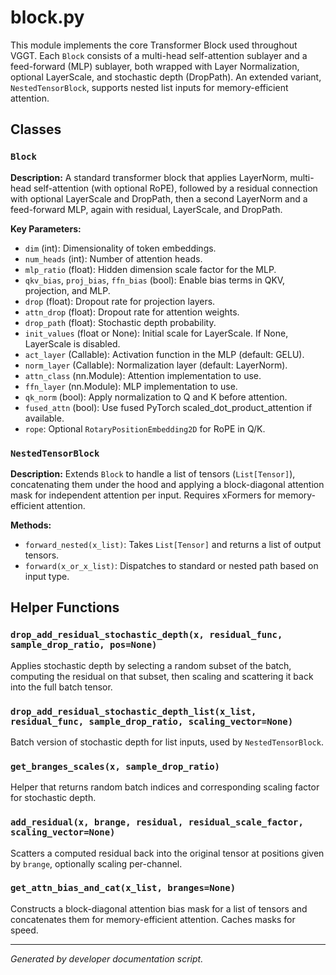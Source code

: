 # block.py

This module implements the core Transformer Block used throughout VGGT.
Each `Block` consists of a multi-head self-attention sublayer and a feed-forward (MLP) sublayer,
both wrapped with Layer Normalization, optional LayerScale, and stochastic depth (DropPath).
An extended variant, `NestedTensorBlock`, supports nested list inputs for memory-efficient attention.

## Classes

### `Block`

**Description:**
A standard transformer block that applies LayerNorm, multi-head self-attention (with optional RoPE),
followed by a residual connection with optional LayerScale and DropPath, then a second LayerNorm
and a feed-forward MLP, again with residual, LayerScale, and DropPath.

**Key Parameters:**
- `dim` (int): Dimensionality of token embeddings.
- `num_heads` (int): Number of attention heads.
- `mlp_ratio` (float): Hidden dimension scale factor for the MLP.
- `qkv_bias`, `proj_bias`, `ffn_bias` (bool): Enable bias terms in QKV, projection, and MLP.
- `drop` (float): Dropout rate for projection layers.
- `attn_drop` (float): Dropout rate for attention weights.
- `drop_path` (float): Stochastic depth probability.
- `init_values` (float or None): Initial scale for LayerScale. If None, LayerScale is disabled.
- `act_layer` (Callable): Activation function in the MLP (default: GELU).
- `norm_layer` (Callable): Normalization layer (default: LayerNorm).
- `attn_class` (nn.Module): Attention implementation to use.
- `ffn_layer` (nn.Module): MLP implementation to use.
- `qk_norm` (bool): Apply normalization to Q and K before attention.
- `fused_attn` (bool): Use fused PyTorch scaled_dot_product_attention if available.
- `rope`: Optional `RotaryPositionEmbedding2D` for RoPE in Q/K.

### `NestedTensorBlock`

**Description:**
Extends `Block` to handle a list of tensors (`List[Tensor]`), concatenating them under the hood
and applying a block-diagonal attention mask for independent attention per input. Requires
xFormers for memory-efficient attention.

**Methods:**
- `forward_nested(x_list)`: Takes `List[Tensor]` and returns a list of output tensors.
- `forward(x_or_x_list)`: Dispatches to standard or nested path based on input type.

## Helper Functions

### `drop_add_residual_stochastic_depth(x, residual_func, sample_drop_ratio, pos=None)`

Applies stochastic depth by selecting a random subset of the batch, computing the residual
on that subset, then scaling and scattering it back into the full batch tensor.

### `drop_add_residual_stochastic_depth_list(x_list, residual_func, sample_drop_ratio, scaling_vector=None)`

Batch version of stochastic depth for list inputs, used by `NestedTensorBlock`.

### `get_branges_scales(x, sample_drop_ratio)`

Helper that returns random batch indices and corresponding scaling factor for stochastic depth.

### `add_residual(x, brange, residual, residual_scale_factor, scaling_vector=None)`

Scatters a computed residual back into the original tensor at positions given by `brange`,
optionally scaling per-channel.

### `get_attn_bias_and_cat(x_list, branges=None)`

Constructs a block-diagonal attention bias mask for a list of tensors and concatenates them
for memory-efficient attention. Caches masks for speed.

---

*Generated by developer documentation script.*